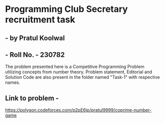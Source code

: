 # Programming Club Secretary recruitment task
## - by Pratul Koolwal
## - Roll No. - 230782
The problem presented here is a Competitive Programming Problem utilizing concepts from number theory.
Problem statement, Editorial and Solution Code are also present in the folder named "Task-1" with respective names.

## Link to problem -
https://polygon.codeforces.com/p2pE6jp/pratul9999/coprime-number-game
